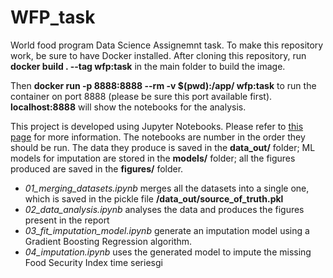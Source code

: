 # WFP_task

World food program Data Science Assignemnt task. To make this repository work, be sure to have Docker installed. After cloning this repository, run **docker build . --tag wfp:task** in the main folder to build the image.

Then **docker run -p 8888:8888 --rm -v $(pwd):/app/ wfp:task** to run the container on port 8888 (please be sure this port available first). **localhost:8888** will show the notebooks for the analysis. 

This project is developed using Jupyter Notebooks. Please refer to [this page](https://jupyter.org/) for more information. The notebooks are number in the order they should be run. The data they produce is saved in the **data_out/** folder; ML models for imputation are stored in the **models/** folder; all the figures produced are saved in the **figures/** folder.

- *01_merging_datasets.ipynb* merges all the datasets into a single one, which is saved in the pickle file **/data_out/source_of_truth.pkl**
- *02_data_analysis.ipynb* analyses the data and produces the figures present in the report
- *03_fit_imputation_model.ipynb* generate an imputation model using a Gradient Boosting Regression algorithm. 
- *04_imputation.ipynb* uses the generated model to impute the missing Food Security Index time seriesgi